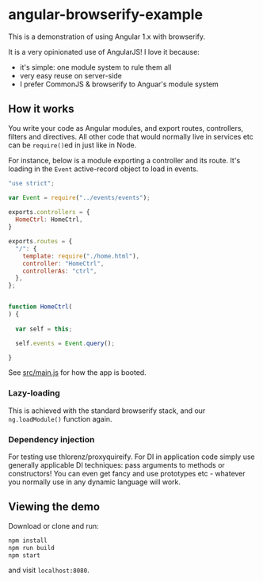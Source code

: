 # angular-browserify-example

This is a demonstration of using Angular 1.x with browserify.

It is a very opinionated use of AngularJS! I love it because:

- it's simple: one module system to rule them all
- very easy reuse on server-side
- I prefer CommonJS & browserify to Anguar's module system

## How it works

You write your code as Angular modules, and export routes, controllers, filters and directives. All other code that would normally live in services etc can be `require()`ed in just like in Node.

For instance, below is a module exporting a controller and its route. It's loading in the `Event` active-record object to load in events.

```javascript
"use strict";

var Event = require("../events/events");
  
exports.controllers = {
  HomeCtrl: HomeCtrl,
}

exports.routes = {
  "/": {
    template: require("./home.html"),
    controller: "HomeCtrl",
    controllerAs: "ctrl",
  },
};


function HomeCtrl(
) {
  
  var self = this;

  self.events = Event.query();

}
```

See [src/main.js](src/main.js) for how the app is booted.

### Lazy-loading

This is achieved with the standard browserify stack, and our `ng.loadModule()` function again.

### Dependency injection

For testing use thlorenz/proxyquireify. For DI in application code simply use generally applicable DI techniques: pass arguments to methods or constructors! You can even get fancy and use prototypes etc - whatever you normally use in any dynamic language will work.

## Viewing the demo

Download or clone and run:

```sh
npm install
npm run build
npm start
```

and visit `localhost:8080`.



